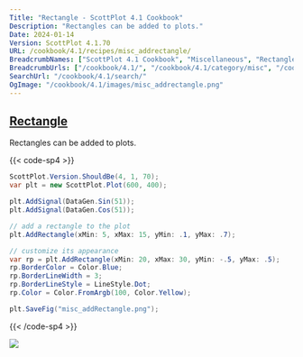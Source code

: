 ```yaml
---
Title: "Rectangle - ScottPlot 4.1 Cookbook"
Description: "Rectangles can be added to plots."
Date: 2024-01-14
Version: ScottPlot 4.1.70
URL: /cookbook/4.1/recipes/misc_addrectangle/
BreadcrumbNames: ["ScottPlot 4.1 Cookbook", "Miscellaneous", "Rectangle"]
BreadcrumbUrls: ["/cookbook/4.1/", "/cookbook/4.1/category/misc", "/cookbook/4.1/recipes/misc_addrectangle/"]
SearchUrl: "/cookbook/4.1/search/"
OgImage: "/cookbook/4.1/images/misc_addrectangle.png"
---
```


<h2><a id='rectangle' href='/cookbook/4.1/recipes/misc_addrectangle/'>Rectangle</a></h2>

Rectangles can be added to plots.

{{< code-sp4 >}}

```cs
ScottPlot.Version.ShouldBe(4, 1, 70);
var plt = new ScottPlot.Plot(600, 400);

plt.AddSignal(DataGen.Sin(51));
plt.AddSignal(DataGen.Cos(51));

// add a rectangle to the plot
plt.AddRectangle(xMin: 5, xMax: 15, yMin: .1, yMax: .7);

// customize its appearance
var rp = plt.AddRectangle(xMin: 20, xMax: 30, yMin: -.5, yMax: .5);
rp.BorderColor = Color.Blue;
rp.BorderLineWidth = 3;
rp.BorderLineStyle = LineStyle.Dot;
rp.Color = Color.FromArgb(100, Color.Yellow);

plt.SaveFig("misc_addRectangle.png");
```

{{< /code-sp4 >}}

<img src='../../images/misc_addrectangle.png' class='d-block mx-auto my-5' />


